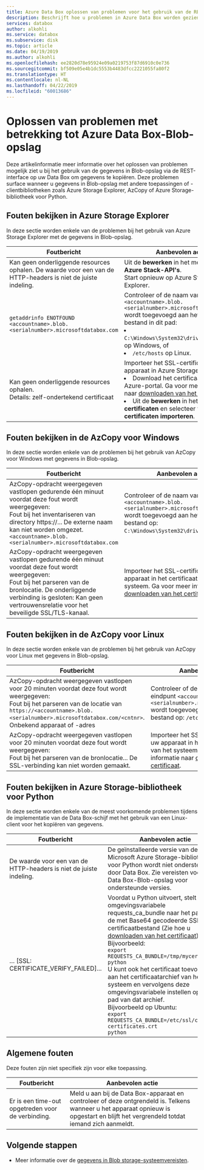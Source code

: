 ```yaml
---
title: Azure Data Box oplossen van problemen voor het gebruik van de REST-interface | Microsoft Docs
description: Beschrijft hoe u problemen in Azure Data Box worden gezien bij het kopiëren van gegevens is via de REST-interface.
services: databox
author: alkohli
ms.service: databox
ms.subservice: disk
ms.topic: article
ms.date: 04/19/2019
ms.author: alkohli
ms.openlocfilehash: ee2820d78e95924e09a0219753f87d6910c0e736
ms.sourcegitcommit: bf509e05e4b1dc5553b4483dfcc2221055fa80f2
ms.translationtype: HT
ms.contentlocale: nl-NL
ms.lasthandoff: 04/22/2019
ms.locfileid: "60013686"
---
```

# <a name="troubleshoot-issues-related-to-azure-data-box-blob-storage"></a>Oplossen van problemen met betrekking tot Azure Data Box-Blob-opslag

Deze artikelinformatie meer informatie over het oplossen van problemen mogelijk ziet u bij het gebruik van de gegevens in Blob-opslag via de REST-interface op uw Data Box om gegevens te kopiëren. Deze problemen surface wanneer u gegevens in Blob-opslag met andere toepassingen of -clientbibliotheken zoals Azure Storage Explorer, AzCopy of Azure Storage-bibliotheek voor Python.

## <a name="errors-seen-in-azure-storage-explorer"></a>Fouten bekijken in Azure Storage Explorer

In deze sectie worden enkele van de problemen bij het gebruik van Azure Storage Explorer met de gegevens in Blob-opslag.

|Foutbericht  |Aanbevolen actie |
|---------|---------|
|Kan geen onderliggende resources ophalen. De waarde voor een van de HTTP-headers is niet de juiste indeling.|Uit de **bewerken** in het menu **doel Azure Stack-API's**. <br>Start opnieuw op Azure Storage Explorer.|
|`getaddrinfo ENOTFOUND <accountname>.blob.<serialnumber>.microsoftdatabox.com` |Controleer of de naam van het eindpunt `<accountname>.blob.<serialnumber>.microsoftdatabox.com` wordt toegevoegd aan het hosts-bestand in dit pad: <li>`C:\Windows\System32\drivers\etc\hosts` op Windows, of </li><li> `/etc/hosts` op Linux.</li>|
|Kan geen onderliggende resources ophalen. <br>Details: zelf-ondertekend certificaat |Importeer het SSL-certificaat voor uw apparaat in Azure Storage Explorer: <li>Download het certificaat van de Azure-portal. Ga voor meer informatie naar [downloaden van het certificaat](data-box-deploy-copy-data-via-rest.md#download-certificate).</li><li>Uit de **bewerken** in het menu **SSL-certificaten** en selecteer vervolgens **certificaten importeren**.</li>|

## <a name="errors-seen-in-azcopy-for-windows"></a>Fouten bekijken in de AzCopy voor Windows

In deze sectie worden enkele van de problemen bij het gebruik van AzCopy voor Windows met gegevens in Blob-opslag.

|Foutbericht  |Aanbevolen actie |
|---------|---------|
|AzCopy-opdracht weergegeven vastlopen gedurende één minuut voordat deze fout wordt weergegeven: <br>Fout bij het inventariseren van directory https://... De externe naam kan niet worden omgezet. `<accountname>.blob.<serialnumber>.microsoftdatabox.com`|Controleer of de naam van het eindpunt `<accountname>.blob.<serialnumber>.microsoftdatabox.com` wordt toegevoegd aan het hosts-bestand op: `C:\Windows\System32\drivers\etc\hosts`.|
|AzCopy-opdracht weergegeven vastlopen gedurende één minuut voordat deze fout wordt weergegeven: <br>Fout bij het parseren van de bronlocatie. De onderliggende verbinding is gesloten: Kan geen vertrouwensrelatie voor het beveiligde SSL/TLS-kanaal.|Importeer het SSL-certificaat voor uw apparaat in het certificaatarchief van het systeem. Ga voor meer informatie naar [downloaden van het certificaat](data-box-deploy-copy-data-via-rest.md#download-certificate).|


## <a name="errors-seen-in-azcopy-for-linux"></a>Fouten bekijken in de AzCopy voor Linux

In deze sectie worden enkele van de problemen bij het gebruik van AzCopy voor Linux met gegevens in Blob-opslag.

|Foutbericht  |Aanbevolen actie |
|---------|---------|
|AzCopy-opdracht weergegeven vastlopen voor 20 minuten voordat deze fout wordt weergegeven: <br>Fout bij het parseren van de locatie van `https://<accountname>.blob.<serialnumber>.microsoftdatabox.com/<cntnr>`. Onbekend apparaat of -adres|Controleer of de naam van het eindpunt `<accountname>.blob.<serialnumber>.microsoftdatabox.com` wordt toegevoegd aan het hosts-bestand op: `/etc/hosts`.|
|AzCopy-opdracht weergegeven vastlopen voor 20 minuten voordat deze fout wordt weergegeven: <br>Fout bij het parseren van de bronlocatie... De SSL-verbinding kan niet worden gemaakt.|Importeer het SSL-certificaat voor uw apparaat in het certificaatarchief van het systeem. Ga voor meer informatie naar [downloaden van het certificaat](data-box-deploy-copy-data-via-rest.md#download-certificate).|

## <a name="errors-seen-in-azure-storage-library-for-python"></a>Fouten bekijken in Azure Storage-bibliotheek voor Python

In deze sectie worden enkele van de meest voorkomende problemen tijdens de implementatie van de Data Box-schijf met het gebruik van een Linux-client voor het kopiëren van gegevens.

|Foutbericht  |Aanbevolen actie |
|---------|---------|
|De waarde voor een van de HTTP-headers is niet de juiste indeling. |De geïnstalleerde versie van de Microsoft Azure Storage-bibliotheek voor Python wordt niet ondersteund door Data Box. Zie vereisten voor Azure Data Box-Blob-opslag voor ondersteunde versies.|
|… [SSL: CERTIFICATE_VERIFY_FAILED]...|Voordat u Python uitvoert, stelt u de omgevingsvariabele requests_ca_bundle naar het pad van de met Base64 gecodeerde SSL-certificaatbestand (Zie hoe u [downloaden van het certificaat]()). <br>Bijvoorbeeld:<br>`export REQUESTS_CA_BUNDLE=/tmp/mycert.cer` <br>`python` <br>U kunt ook het certificaat toevoegen aan het certificaatarchief van het systeem en vervolgens deze omgevingsvariabele instellen op het pad van dat archief. <br> Bijvoorbeeld op Ubuntu: <br>`export REQUESTS_CA_BUNDLE=/etc/ssl/certs/ca-certificates.crt` <br>`python`|


## <a name="common-errors"></a>Algemene fouten

Deze fouten zijn niet specifiek zijn voor elke toepassing.

|Foutbericht  |Aanbevolen actie |
|---------|---------|
|Er is een time-out opgetreden voor de verbinding. |Meld u aan bij de Data Box-apparaat en controleer of deze ontgrendeld is. Telkens wanneer u het apparaat opnieuw is opgestart en blijft het vergrendeld totdat iemand zich aanmeldt.|

## <a name="next-steps"></a>Volgende stappen

- Meer informatie over de [gegevens in Blob storage-systeemvereisten](data-box-system-requirements-rest.md).
